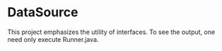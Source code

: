 # DataSource
This project emphasizes the utility of interfaces. To see the output, one need only execute Runner.java.
